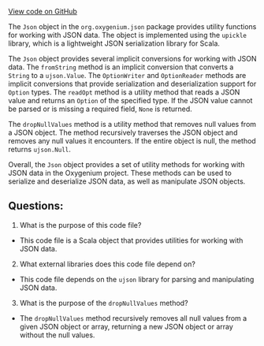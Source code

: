 [View code on GitHub](https://github.com/oxygenium/oxygenium/json/src/main/scala/org/oxygenium/json/Json.scala)

The `Json` object in the `org.oxygenium.json` package provides utility functions for working with JSON data. The object is implemented using the `upickle` library, which is a lightweight JSON serialization library for Scala.

The `Json` object provides several implicit conversions for working with JSON data. The `fromString` method is an implicit conversion that converts a `String` to a `ujson.Value`. The `OptionWriter` and `OptionReader` methods are implicit conversions that provide serialization and deserialization support for `Option` types. The `readOpt` method is a utility method that reads a JSON value and returns an `Option` of the specified type. If the JSON value cannot be parsed or is missing a required field, `None` is returned.

The `dropNullValues` method is a utility method that removes null values from a JSON object. The method recursively traverses the JSON object and removes any null values it encounters. If the entire object is null, the method returns `ujson.Null`.

Overall, the `Json` object provides a set of utility methods for working with JSON data in the Oxygenium project. These methods can be used to serialize and deserialize JSON data, as well as manipulate JSON objects.
## Questions: 
 1. What is the purpose of this code file?
- This code file is a Scala object that provides utilities for working with JSON data.

2. What external libraries does this code file depend on?
- This code file depends on the `ujson` library for parsing and manipulating JSON data.

3. What is the purpose of the `dropNullValues` method?
- The `dropNullValues` method recursively removes all null values from a given JSON object or array, returning a new JSON object or array without the null values.